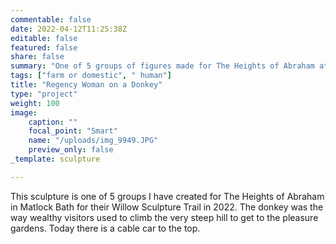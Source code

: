 ```yaml
---
commentable: false
date: 2022-04-12T11:25:38Z
editable: false
featured: false
share: false
summary: "One of 5 groups of figures made for The Heights of Abraham at Matlock Bath"
tags: ["farm or domestic", " human"]
title: "Regency Woman on a Donkey"
type: "project"
weight: 100
image: 
    caption: ""
    focal_point: "Smart"
    name: "/uploads/img_9949.JPG"
    preview_only: false
_template: sculpture

---
```

This sculpture is one of 5 groups I have created for The Heights of Abraham in Matlock Bath for their Willow Sculpture Trail in 2022. The donkey was the way wealthy visitors used to climb the very steep hill to get to the pleasure gardens. Today there is a cable car to the top.